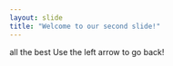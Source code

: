 ```yaml
---
layout: slide
title: "Welcome to our second slide!"
---
```

all the best
Use the left arrow to go back!

